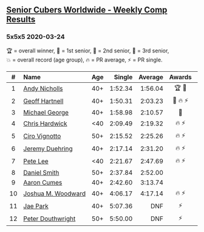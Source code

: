 <style>table {white-space: nowrap;}</style>

## [Senior Cubers Worldwide - Weekly Comp Results](/scw-comp/results/)
### 5x5x5 2020-03-24

<span style="white-space: nowrap;">🏆 = overall winner</span>, <span style="white-space: nowrap;">🥇 = 1st senior</span>, <span style="white-space: nowrap;">🥈 = 2nd senior</span>, <span style="white-space: nowrap;">🥉 = 3rd senior</span>, <span style="white-space: nowrap;">💥 = overall record (age group)</span>, <span style="white-space: nowrap;">🔥 = PR average</span>, <span style="white-space: nowrap;">⚡ = PR single</span>.

| # | Name | Age | Single | Average | Awards | Solve 1 | Solve 2 | Solve 3 | Solve 4 | Solve 5 | Video |
| :--: | :-- | :--: | --: | --: | :--: | --: | --: | --: | --: | --: | :-- |
| 1 | [Andy Nicholls](../../persons/andy_nicholls/555.md) | 40+ | 1:52.34 | 1:56.04 | 🏆 🥇 | 1:53.77 | 2:05.36 | 1:52.34 | 1:53.78 | 2:00.56 | [Link](https://www.facebook.com/events/5078365835514885?view=permalink&id=5098987150119420) |
| 2 | [Geoff Hartnell](../../persons/geoff_hartnell/555.md) | 40+ | 1:50.31 | 2:03.23 | 🥈 🔥 ⚡ | 2:04.36 | 1:50.31 | 2:21.19 | 2:03.89 | 2:01.45 | [Link](https://www.facebook.com/events/5078365835514885?view=permalink&id=5101262129891922) |
| 3 | [Michael George](../../persons/michael_george/555.md) | 40+ | 1:58.98 | 2:10.57 | 🥉 | 2:05.54 | 3:29.97 | 2:03.11 | 1:58.98 | 2:23.07 | [Link](https://www.facebook.com/events/5078365835514885?view=permalink&id=5095441573807311) |
| 4 | [Chris Hardwick](../../persons/chris_hardwick/555.md) | <40 | 2:09.49 | 2:19.32 | 🔥 ⚡ | 2:19.91 | 2:38.33 | 2:26.93 | 2:11.12 | 2:09.49 | [Link](https://www.facebook.com/events/5078365835514885?view=permalink&id=5107384065946395) |
| 5 | [Ciro Vignotto](../../persons/ciro_vignotto/555.md) | 50+ | 2:15.52 | 2:25.26 | 🔥 ⚡ | 2:26.52 | 2:29.37 | 2:34.48 | 2:19.90 | 2:15.52 | [Link](https://www.facebook.com/events/5078365835514885?view=permalink&id=5082593301758805) |
| 6 | [Jeremy Duehring](../../persons/jeremy_duehring/555.md) | 40+ | 2:17.14 | 2:31.20 | 🔥 ⚡ | 2:17.14 | 2:34.65 | 2:24.55 | 2:40.22 | 2:34.40 | [Link](https://www.facebook.com/events/5078365835514885?view=permalink&id=5082560948428707) |
| 7 | [Pete Lee](../../persons/pete_lee/555.md) | <40 | 2:21.67 | 2:47.69 | 🔥 ⚡ | 2:21.67 | 2:59.60 | 3:01.81 | DNS | DNS | [Link](https://www.facebook.com/events/5078365835514885?view=permalink&id=5108390359179099) |
| 8 | [Daniel Smith](../../persons/daniel_smith/555.md) | 50+ | 2:37.84 | 2:52.00 |  | 4:00.33 | 3:09.17 | 2:37.84 | 2:41.11 | 2:45.72 | [Link](https://www.facebook.com/events/5078365835514885?view=permalink&id=5104818136202988) |
| 9 | [Aaron Cumes](../../persons/aaron_cumes/555.md) | 40+ | 2:42.60 | 3:13.74 |  | 3:28.44 | 3:10.65 | 3:35.38 | 2:42.60 | 3:02.13 | [Link](https://www.facebook.com/events/5078365835514885?view=permalink&id=5082204785130990) |
| 10 | [Joshua M. Woodward](../../persons/joshua_m_woodward/555.md) | 40+ | 4:06.17 | 4:17.14 | 🔥 ⚡ | 4:21.11 | 4:06.17 | 4:09.72 | 4:28.52 | 4:20.59 | [Link](https://www.facebook.com/events/5078365835514885?view=permalink&id=5101597413191727) |
| 11 | [Jae Park](../../persons/jae_park/555.md) | 40+ | 5:07.36 | DNF | ⚡ | 5:17.00 | 5:07.36 | DNS | DNS | DNS | [Link](https://www.facebook.com/events/5078365835514885?view=permalink&id=5079528812065254) |
| 12 | [Peter Douthwright](../../persons/peter_douthwright/555.md) | 50+ | 5:50.00 | DNF | ⚡ | 6:26.85 | 5:50.00 | DNS | DNS | DNS | [Link](https://www.facebook.com/events/5078365835514885?view=permalink&id=5098666160151519) |

<!-- Global site tag (gtag.js) - Google Analytics -->
<script async src="https://www.googletagmanager.com/gtag/js?id=UA-86348435-3"></script>
<script>window.dataLayer = window.dataLayer || []; function gtag() {dataLayer.push(arguments);} gtag('js', new Date()); gtag('config', 'UA-86348435-3');</script>
